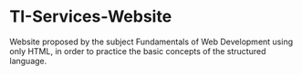 # TI-Services-Website
Website proposed by the subject Fundamentals of Web Development using only HTML, in order to practice the basic concepts of the structured language.
